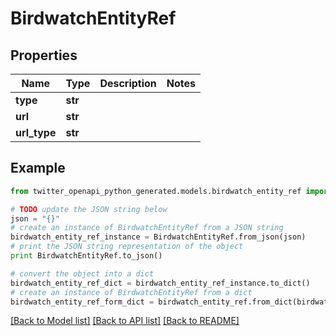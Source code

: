 # BirdwatchEntityRef


## Properties
Name | Type | Description | Notes
------------ | ------------- | ------------- | -------------
**type** | **str** |  | 
**url** | **str** |  | 
**url_type** | **str** |  | 

## Example

```python
from twitter_openapi_python_generated.models.birdwatch_entity_ref import BirdwatchEntityRef

# TODO update the JSON string below
json = "{}"
# create an instance of BirdwatchEntityRef from a JSON string
birdwatch_entity_ref_instance = BirdwatchEntityRef.from_json(json)
# print the JSON string representation of the object
print BirdwatchEntityRef.to_json()

# convert the object into a dict
birdwatch_entity_ref_dict = birdwatch_entity_ref_instance.to_dict()
# create an instance of BirdwatchEntityRef from a dict
birdwatch_entity_ref_form_dict = birdwatch_entity_ref.from_dict(birdwatch_entity_ref_dict)
```
[[Back to Model list]](../README.md#documentation-for-models) [[Back to API list]](../README.md#documentation-for-api-endpoints) [[Back to README]](../README.md)


